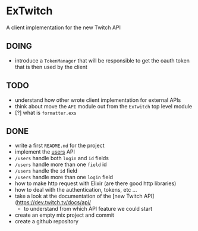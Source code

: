 # ExTwitch

A client implementation for the new Twitch API

## DOING

- introduce a `TokenManager` that will be responsible to get the oauth token that is then used by the client

## TODO

- understand how other wrote client implementation for external APIs
- think about move the `API` module out from the `ExTwitch` top level module
- [?] what is `formatter.exs`

## DONE

- write a first `README.md` for the project
- implement the [users](https://dev.twitch.tv/docs/api/reference/#get-users) API
- `/users` handle both `login` and `id` fields
- `/users` handle more than one `field` id
- `/users` handle the `id` field
- `/users` handle more than one `login` field
- how to make http request with Elixir (are there good http libraries)
- how to deal with the authentication, tokens, etc ...
- take a look at the documentation of the [new Twitch API](https://dev.twitch.tv/docs/api/
  - to understand from which API feature we could start
- create an empty mix project and commit
- create a github repository

